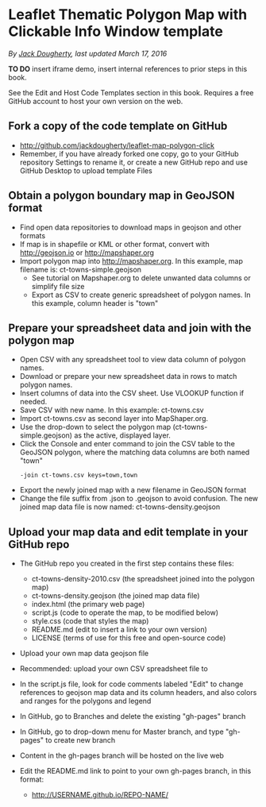 # Leaflet Thematic Polygon Map with Clickable Info Window template

*By [Jack Dougherty](../../introduction/who.md), last updated March 17, 2016*

**TO DO** insert iframe demo, insert internal references to prior steps in this book.

See the Edit and Host Code Templates section in this book. Requires a free GitHub account to host your own version on the web.

## Fork a copy of the code template on GitHub
- http://github.com/jackdougherty/leaflet-map-polygon-click
- Remember, if you have already forked one copy, go to your GitHub repository Settings to rename it, or create a new GitHub repo and use GitHub Desktop to upload template Files

## Obtain a polygon boundary map in GeoJSON format
- Find open data repositories to download maps in geojson and other formats
- If map is in shapefile or KML or other format, convert with http://geojson.io or http://mapshaper.org
- Import polygon map into http://mapshaper.org. In this example, map filename is: ct-towns-simple.geojson
  - See tutorial on Mapshaper.org to delete unwanted data columns or simplify file size
  - Export as CSV to create generic spreadsheet of polygon names. In this example, column header is "town"

## Prepare your spreadsheet data and join with the polygon map
- Open CSV with any spreadsheet tool to view data column of polygon names.
- Download or prepare your new spreadsheet data in rows to match polygon names.
- Insert columns of data into the CSV sheet. Use VLOOKUP function if needed.
- Save CSV with new name. In this example: ct-towns.csv
- Import ct-towns.csv as second layer into MapShaper.org.
- Use the drop-down to select the polygon map (ct-towns-simple.geojson) as the active, displayed layer.
- Click the Console and enter command to join the CSV table to the GeoJSON polygon, where the matching data columns are both named "town"
  ```
  -join ct-towns.csv keys=town,town
  ```
- Export the newly joined map with a new filename in GeoJSON format
- Change the file suffix from .json to .geojson to avoid confusion. The new joined map data file is now named: ct-towns-density.geojson

## Upload your map data and edit template in your GitHub repo
- The GitHub repo you created in the first step contains these files:
  - ct-towns-density-2010.csv (the spreadsheet joined into the polygon map)
  - ct-towns-density.geojson  (the joined map data file)
  - index.html  (the primary web page)
  - script.js   (code to operate the map, to be modified below)
  - style.css   (code that styles the map)
  - README.md   (edit to insert a link to your own version)
  - LICENSE     (terms of use for this free and open-source code)

- Upload your own map data geojson file
- Recommended: upload your own CSV spreadsheet file to
- In the script.js file, look for code comments labeled "Edit" to change references to geojson map data and its column headers, and also colors and ranges for the polygons and legend
- In GitHub, go to Branches and delete the existing "gh-pages" branch
- In GitHub, go to drop-down menu for Master branch, and type "gh-pages" to create new branch
- Content in the gh-pages branch will be hosted on the live web
- Edit the README.md link to point to your own gh-pages branch, in this format:
  - http://USERNAME.github.io/REPO-NAME/
